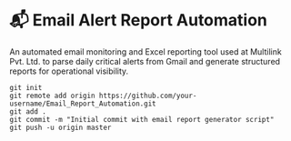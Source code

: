 # 📬 Email Alert Report Automation

An automated email monitoring and Excel reporting tool used at Multilink Pvt. Ltd. to parse daily critical alerts from Gmail and generate structured reports for operational visibility.

```
git init
git remote add origin https://github.com/your-username/Email_Report_Automation.git
git add .
git commit -m "Initial commit with email report generator script"
git push -u origin master
```


